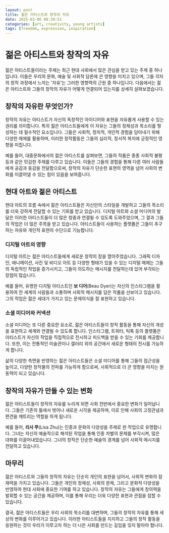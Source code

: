 ```yaml
---
layout: post
title: 젊은 아티스트와 창작의 자유
date: 2025-03-06 08:39:51
categories: [art, creativity, young artists]
tags: [freedom, expression, inspiration]
---
```


# 젊은 아티스트와 창작의 자유

젊은 아티스트들이라는 주제는 최근 현대 사회에서 많은 관심을 받고 있는 주제 중 하나입니다. 이들은 우리의 문화, 예술 및 사회적 담론에 큰 영향을 미치고 있으며, 그들 각자의 창작 과정에서 느끼는 '자유'는 그러한 영향력의 근원 중 하나입니다. 다음에서는 젊은 아티스트와 그들의 창작의 자유가 어떻게 연결되어 있는지를 상세히 살펴보겠습니다.

## 창작의 자유란 무엇인가?

창작의 자유는 아티스트가 자신의 독창적인 아이디어와 표현을 자유롭게 사용할 수 있는 권리를 의미합니다. 특히 젊은 아티스트들에게 이 자유는 그들의 정체성과 목소리를 형성하는 데 필수적인 요소입니다. 그들은 사회적, 정치적, 개인적 경험을 담아내기 위해 다양한 매체를 활용하며, 이러한 창작활동은 그들의 심리적, 정서적 복지에 긍정적인 영향을 미칩니다.

예를 들어, 대중문화에서의 젊은 아티스트를 살펴보면, 그들의 작품은 종종 사회적 불평등과 같은 민감한 주제를 다루고 있습니다. 이들은 그들의 경험을 통해 다른 여러 사람들에게 공감과 동감을 전달함으로써, 창작의 자유가 단순한 표현의 영역을 넘어 사회의 변화를 이끌어낼 수 있는 힘이 있음을 보여줍니다.

## 현대 아트와 젊은 아티스트

현대 아트의 흐름 속에서 젊은 아티스트들은 자신만의 스타일을 개발하고 그들의 목소리를 더욱 강하게 전달할 수 있는 기회를 받고 있습니다. 디지털 아트와 소셜 미디어의 발달은 이러한 아티스트들이 더 많은 청중과 연결될 수 있도록 도와주었으며, 그 결과 그들의 작업은 더 많은 주목을 받고 있습니다. 아티스트들이 사용하는 플랫폼은 그들이 추구하는 자유와 개인적 표현의 수단으로 기능합니다.

### 디지털 아트의 영향

디지털 아트는 젊은 아티스트들에게 새로운 창작의 장을 열어주었습니다. 그래픽 디자인, 애니메이션, 사진 및 비디오 아트 등 다양한 형태가 있을 수 있는 디지털 매체는 그들의 독립적인 작업을 증가시키고, 그들이 의도하는 메시지를 전달하는데 있어 부각되는 장점이 많습니다. 

예를 들어, 유명한 디지털 아티스트인 **보 디어**(Beau Dyer)는 자신의 인스타그램을 활용하여 전 세계의 사람들과 소통하며 사회적 메시지를 담은 작품을 선보이고 있습니다. 그의 작업은 젊은 세대가 가지고 있는 문제의식을 잘 표현하고 있습니다. 

### 소셜 미디어와 커넥션

소셜 미디어는 또 다른 중요한 요소로, 젊은 아티스트들이 창작 활동을 통해 자신의 개성을 표현하고 세계와 연결될 수 있도록 합니다. 인스타그램, 트위터, 틱톡 등의 플랫폼은 아티스트가 자신의 작업을 직접적으로 전시하고 피드백을 받을 수 있는 기회를 제공합니다. 또한, 이는 전통적인 미술관이나 갤러리 외의 공간에서 새로운 형태의 전시를 가능하게 합니다. 

삶의 다양한 측면을 반영하는 젊은 아티스트들은 소셜 미디어를 통해 그들의 접근성을 높이고, 다양한 창작물의 전파를 가능하게 함으로써, 사회적으로 더 큰 영향을 미치는 원동력이 되고 있습니다. 

## 창작의 자유가 만들 수 있는 변화

젊은 아티스트들이 창작의 자유를 누리게 되면 사회 전반에서 중요한 변화가 일어납니다. 그들은 기존의 틀에서 벗어나 새로운 시각을 제공하며, 이로 인해 사회의 고정관념과 편견을 깨트리는 역할을 하게 됩니다. 

예를 들어, **리사 쭈**(Lisa Zhu)는 인종과 문화의 다양성을 주제로 한 작업으로 유명합니다. 그녀는 자신의 예술적으로 해석된 작업을 통해 인종 차별의 문제를 부각시켜, 많은 대화를 이끌어내었습니다. 그녀의 창작은 단순한 예술의 경계를 넘어 사회적 메시지를 전달하고 있습니다. 

## 마무리

젊은 아티스트와 그들의 창작의 자유는 단순히 개인의 표현을 넘어서, 사회적 변화의 잠재력을 가지고 있습니다. 그들은 개인의 정체성, 사회의 문제, 그리고 문화적 다양성을 반영하여 현대 사회에 중요한 기여를 하고 있습니다. 창작의 자유는 그들에게 창의력을 발휘할 수 있는 공간을 제공하며, 이를 통해 우리는 더욱 다양한 표현과 관점을 접할 수 있습니다.

결국, 젊은 아티스트들은 우리 사회의 목소리를 대변하며, 그들의 창작의 자유를 통해 세상의 변화를 이루어가고 있습니다. 이러한 아티스트들을 지지하고 그들의 창작 활동을 응원하는 것이 우리가 이루고자 하는 더 나은 사회를 만드는 길임을 잊지 말아야 합니다.
